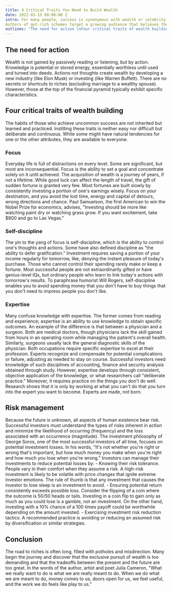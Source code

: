 ```yaml
---
title: 4 Critical Traits You Need to Build Wealth
date: 2022-03-15 00:00:00 Z
intro: For many people, success is synonymous with wealth or celebrity. Consequently, libraries and booksellers offer thousands of books, studies and articles with advice on how to get rich.
Authors of get-rich schemes target a growing audience that believes there is hidden knowledge about accumulating wealth. The gullible spend thousands of dollars in a quest to find a guru willing to disclose the formula for amassing wealth. Modern authors have flooded store shelves with their advice, tips and secrets, capitalizing on the demand. Their audiences overlook the reality that money flows not to the buyer of a book or attendee at a seminar, but to the author and presenter.
outlines: "The need for action \nFour critical traits of wealth building \nFocus \nSelf-discipline \nExpertise \nRisk management \nConclusion \n"
---
```


## The need for action

Wealth is not gained by passively reading or listening, but by action. Knowledge is potential or stored energy, essentially worthless until used and turned into deeds. Actions not thoughts create wealth by developing a new industry (like Elon Musk) or investing (like Warren Buffett).
There are no secrets or shortcuts to riches (excluding marriage to a wealthy spouse). However, those at the top of the financial pyramid typically exhibit specific characteristics.     

## Four critical traits of wealth building

The habits of those who achieve uncommon success are not inherited but learned and practiced. Instilling these traits is neither easy nor difficult but deliberate and continuous. While some might have natural tendencies for one or the other attributes, they are available to everyone.     

### Focus

Everyday life is full of distractions on every level. Some are significant, but most are inconsequential. Focus is the ability to set a goal and concentrate solely on it until achieved. The acquisition of wealth is a journey of years, if not a lifetime. While good luck can affect the length of travel, the gift of sudden fortune is granted very few.
Most fortunes are built slowly by consistently investing a portion of one's earnings wisely. Focus on your destination, and you avoid the lost time, energy and capital of detours, wrong directions and chance. Paul Samuelson, the first American to win the Nobel Prize for economics, advises, "Investing should be more like watching paint dry or watching grass grow. If you want excitement, take $800 and go to Las Vegas."     

### Self-discipline

The yin to the yang of focus is self-discipline, which is the ability to control one's thoughts and actions. Some have also defined discipline as "the ability to defer gratification." Investment requires saving a portion of your income regularly for tomorrow, like, denying the instant pleasure of today's purchase. Those who cannot control their spending rarely make or keep a fortune.
Most successful people are not extraordinarily gifted or have genius-level IQs, but ordinary people who learn to link today's actions with tomorrow's results. To paraphrase humorist Will Rogers, self-discipline enables you to avoid spending money that you don't have to buy things that you don't need to impress people you don't like.     

### Expertise

Many confuse knowledge with expertise. The former comes from reading and experience; expertise is an ability to use knowledge to obtain specific outcomes.
An example of the difference is that between a physician and a surgeon. Both are medical doctors, though physicians lack the skill gained from hours in an operating room while managing the patient's overall health. Similarly, surgeons usually lack the general diagnostic skills of the physician. Both occupations require specific expertise to excel at their profession. Experts recognize and compensate for potential complications or failure, adjusting as needed to stay on course.
Successful investors need knowledge of such disciplines of accounting, finance and security analysis obtained through study. However, expertise develops through consistent, objective application of the knowledge, or what researchers call "deliberate practice." Moreover, it requires practice on the things you don't do well. Research shows that it is only by working at what you can't do that you turn into the expert you want to become. Experts are made, not born.     

## Risk management

Because the future is unknown, all aspects of human existence bear risk. Successful investors must understand the types of risks inherent in action and minimize the likelihood of occurring (frequency) and the loss associated with an occurrence (magnitude). The investment philosophy of George Soros, one of the most successful investors of all time, focuses on potential investment losses. In his words, "It's not whether you're right or wrong that's important, but how much money you make when you're right and how much you lose when you're wrong."
Investors can manage their investments to reduce potential losses by: - Knowing their risk tolerance. People vary in their comfort when they assume a risk. A high-risk investment is likely to be volatile with price changes that ignite extreme investor emotions. The rule of thumb is that any investment that causes the investor to lose sleep is an investment to avoid. - Ensuring potential return consistently exceeds possible loss. Consider the flipping of a coin where the outcome is 50/50 heads or tails. Investing in a coin flip to gain only as much as you could lose is a gamble, not an investment. On the other hand, investing with a 10% chance of a 100 times payoff could be worthwhile depending on the amount invested. - Exercising investment risk reduction tactics. A recommended practice is avoiding or reducing an assumed risk by diversification or similar strategies.

## Conclusion

The road to riches is often long, filled with potholes and misdirection. Many begin the journey and discover that the exclusive pursuit of wealth is too demanding and that the tradeoffs between the present and the future are too great. In the words of the author, artist and poet Julia Cameron, "What we really want to do is what we are really meant to do. When we do what we are meant to do, money comes to us, doors open for us, we feel useful, and the work we do feels like play to us."